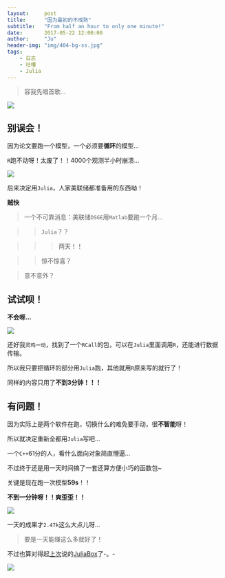 ```yaml
---
layout:     post
title:      "因为最初的不成熟"
subtitle:   "From half an hour to only one minute!"
date:       2017-05-22 12:00:00
author:     "Ju"
header-img: "img/404-bg-ss.jpg" 
tags:
    - 日志
    - 吐槽
    - Julia
--- 
```


> 容我先唱首歌...

![](http://ooyw340iz.bkt.clouddn.com/image/single2p47k/ys002.gif)


## **别误会！**

因为论文要跑一个模型，一个必须要**循环**的模型...

`R`跑不动呀！太废了！！4000个观测半小时崩溃...

![](http://ooyw340iz.bkt.clouddn.com/image/single2p47k/ys001.gif)

后来决定用`Julia`，人家美联储都准备用的东西呦！

**贼快**

> 一个不可靠消息：美联储`DSGE`用`Matlab`要跑一个月...

>> `Julia`？？

>>> 两天！！

>> 惊不惊喜？

> 意不意外？

## **试试呗！**

**不会呀...**

![](http://ooyw340iz.bkt.clouddn.com/image/single2p47k/ys003.gif)

还好我`灵鸡一动`，找到了一个`RCall`的包，可以在`Julia`里面调用`R`，还能进行数据传输。

所以我只要把循环的部分用`Julia`跑，其他就用`R`原来写的就行了！

同样的内容只用了**不到3分钟！！！**


## **有问题！**

因为实际上是两个软件在跑，切换什么的难免要手动，很**不智能**呀！

所以就决定重新全都用`Julia`写吧...

一个`C++`61分的人，看什么面向对象简直懵逼...

不过终于还是用一天时间搞了一套还算方便小巧的函数包~

关键是现在跑一次模型**59s**！！

**不到一分钟呀！！爽歪歪！！**

![](http://ooyw340iz.bkt.clouddn.com/image/single2p47k/bpsingle.png)

一天的成果才`2.47k`这么大点儿呀...

> 要是一天能赚这么多就好了！

不过也算对得起[上次](http://www.noodler.xyz/2017/05/20/R-in-Juliabox)说的[JuliaBox](https://www.juliabox.com)了-。-

![](http://ooyw340iz.bkt.clouddn.com/image/single2p47k/ys004.gif)


